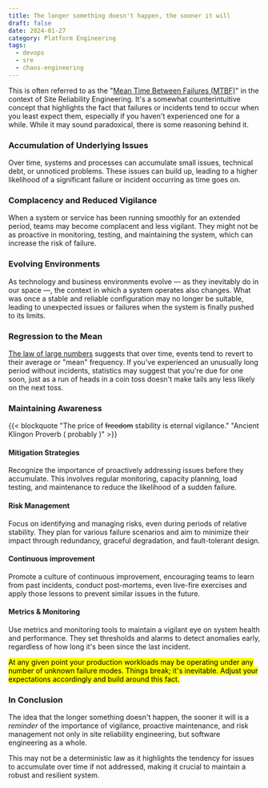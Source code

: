 ```yaml
---
title: The longer something doesn't happen, the sooner it will
draft: false
date: 2024-01-27
category: Platform Engineering
tags:
  - devops
  - sre
  - chaos-engineering
---
```


This is often referred to as the "[Mean Time Between Failures (MTBF)](https://en.wikipedia.org/wiki/Mean_time_between_failures)" in the context of Site Reliability Engineering. It's a somewhat counterintuitive concept that highlights the fact that failures or incidents tend to occur when you least expect them, especially if you haven't experienced one for a while. While it may sound paradoxical, there is some reasoning behind it.

<!--more-->

### Accumulation of Underlying Issues

Over time, systems and processes can accumulate small issues, technical debt, or unnoticed problems. These issues can build up, leading to a higher likelihood of a significant failure or incident occurring as time goes on.

### Complacency and Reduced Vigilance

When a system or service has been running smoothly for an extended period, teams may become complacent and less vigilant. They might not be as proactive in monitoring, testing, and maintaining the system, which can increase the risk of failure.

### Evolving Environments

As technology and business environments evolve — as they inevitably do in our space —, the context in which a system operates also changes. What was once a stable and reliable configuration may no longer be suitable, leading to unexpected issues or failures when the system is finally pushed to its limits.

### Regression to the Mean

[The law of large numbers](https://en.wikipedia.org/wiki/Law_of_large_numbers) suggests that over time, events tend to revert to their average or "mean" frequency. If you've experienced an unusually long period without incidents, statistics may suggest that you're due for one soon, just as a run of heads in a coin toss doesn't make tails any less likely on the next toss.

### Maintaining Awareness

{{< blockquote "The price of <s>freedom</s> stability is eternal vigilance." "Ancient Klingon Proverb ( probably )" >}}

#### **Mitigation Strategies**

Recognize the importance of proactively addressing issues before they accumulate. This involves regular monitoring, capacity planning, load testing, and maintenance to reduce the likelihood of a sudden failure.

#### Risk Management

Focus on identifying and managing risks, even during periods of relative stability. They plan for various failure scenarios and aim to minimize their impact through redundancy, graceful degradation, and fault-tolerant design.

#### Continuous improvement

Promote a culture of continuous improvement, encouraging teams to learn from past incidents, conduct post-mortems, even live-fire exercises and apply those lessons to prevent similar issues in the future.

#### Metrics & Monitoring

Use metrics and monitoring tools to maintain a vigilant eye on system health and performance. They set thresholds and alarms to detect anomalies early, regardless of how long it's been since the last incident.

<mark>At any given point your production workloads may be operating under any number of unknown failure modes. Things break; it's inevitable. Adjust your expectations accordingly and build around this fact.</mark>

### In Conclusion

The idea that the longer something doesn't happen, the sooner it will is a *reminder* of the importance of vigilance, proactive maintenance, and risk management not only in site reliability engineering, but software engineering as a whole.

This may not be a deterministic law as it highlights the tendency for issues to accumulate over time if not addressed, making it crucial to maintain a robust and resilient system.